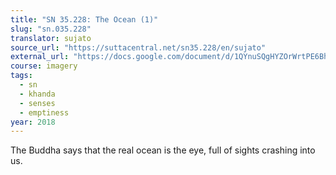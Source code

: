 ```yaml
---
title: "SN 35.228: The Ocean (1)"
slug: "sn.035.228"
translator: sujato
source_url: "https://suttacentral.net/sn35.228/en/sujato"
external_url: "https://docs.google.com/document/d/1QYnuSQgHYZOrWrtPE6Bh_DPaGRKq4WEtxv_y1s2Ze9I/edit"
course: imagery
tags:
  - sn
  - khanda
  - senses
  - emptiness
year: 2018
---
```


The Buddha says that the real ocean is the eye, full of sights crashing into us.

